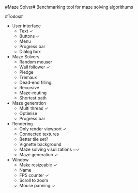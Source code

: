 ﻿#Maze Solver#
Benchmarking tool for maze solving algorithums

#Todos#
 - User interface
	 - Text ✓
	 - Buttons ✓
	 - Menu
	 - Progress bar
	 - Dialog box
 - Maze Solvers
	 - Random mouser
	 - Wall follower ✓
	 - Pledge
	 - Tremaux
	 - Dead-end filling
	 - Recursive
	 - Maze-routing
	 - Shortest path
 - Maze generation
	 - Multi thread ✓
	 - Optimise
	 - Progress bar
 - Rendering
	 - Only render viewport ✓
	 - Connected textures 
	 - Better tile set?
	 - Vignette background
	 - Maze solving visulizations ~✓
	 - Maze generation ✓
 - Window
	 - Make resizeable ✓
	 - Name
	 - FPS counter ✓
	 - Scroll to zoom 
	 - Mouse panning ✓